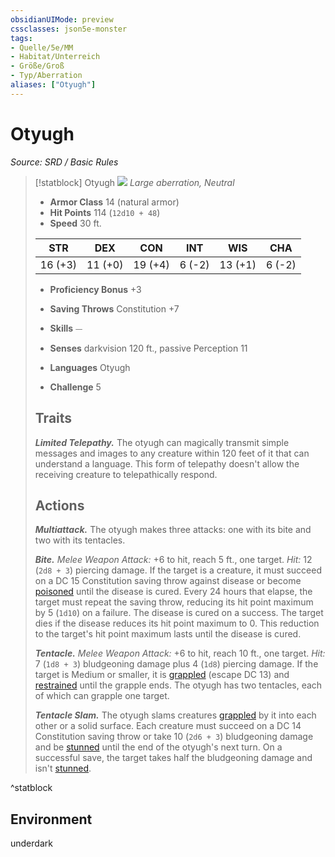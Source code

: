 ```yaml
---
obsidianUIMode: preview
cssclasses: json5e-monster
tags:
- Quelle/5e/MM
- Habitat/Unterreich
- Größe/Groß
- Typ/Aberration
aliases: ["Otyugh"]
---
```

# Otyugh
*Source: SRD / Basic Rules*  

> [!statblock] Otyugh
> ![](compendium/bestiary/aberration/token/otyugh.png#token)
> *Large aberration, Neutral*
> 
> - **Armor Class** 14  (natural armor)
> - **Hit Points** 114 (`12d10 + 48`)
> - **Speed** 30 ft.
> 
> |STR|DEX|CON|INT|WIS|CHA|
> |:---:|:---:|:---:|:---:|:---:|:---:|
> |16 (+3)|11 (+0)|19 (+4)| 6 (-2)|13 (+1)| 6 (-2)|
> 
> - **Proficiency Bonus** +3
> - **Saving Throws** Constitution +7
> - **Skills** ⏤
> - **Senses** darkvision 120 ft., passive Perception 11
> 
> - **Languages** Otyugh
> - **Challenge** 5
> 
> ## Traits
> 
> ***Limited Telepathy.*** The otyugh can magically transmit simple messages and images to any creature within 120 feet of it that can understand a language. This form of telepathy doesn't allow the receiving creature to telepathically respond.
> 
> ## Actions
> 
> ***Multiattack.*** The otyugh makes three attacks: one with its bite and two with its tentacles.
> 
> ***Bite.*** *Melee Weapon Attack:* +6 to hit, reach 5 ft., one target. *Hit:* 12 (`2d8 + 3`) piercing damage. If the target is a creature, it must succeed on a DC 15 Constitution saving throw against disease or become [poisoned](rules/conditions.md#poisoned) until the disease is cured. Every 24 hours that elapse, the target must repeat the saving throw, reducing its hit point maximum by 5 (`1d10`) on a failure. The disease is cured on a success. The target dies if the disease reduces its hit point maximum to 0. This reduction to the target's hit point maximum lasts until the disease is cured.
> 
> ***Tentacle.*** *Melee Weapon Attack:* +6 to hit, reach 10 ft., one target. *Hit:* 7 (`1d8 + 3`) bludgeoning damage plus 4 (`1d8`) piercing damage. If the target is Medium or smaller, it is [grappled](rules/conditions.md#grappled) (escape DC 13) and [restrained](rules/conditions.md#restrained) until the grapple ends. The otyugh has two tentacles, each of which can grapple one target.
> 
> ***Tentacle Slam.*** The otyugh slams creatures [grappled](rules/conditions.md#grappled) by it into each other or a solid surface. Each creature must succeed on a DC 14 Constitution saving throw or take 10 (`2d6 + 3`) bludgeoning damage and be [stunned](rules/conditions.md#stunned) until the end of the otyugh's next turn. On a successful save, the target takes half the bludgeoning damage and isn't [stunned](rules/conditions.md#stunned).

^statblock

## Environment

underdark